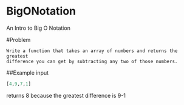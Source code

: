 # BigONotation
An Intro to Big O Notation

#Problem

```
Write a function that takes an array of numbers and returns the greatest 
difference you can get by subtracting any two of those numbers.
```

##Example input
```python
[4,9,7,1]

```
returns 8 because the greatest difference is 9-1
